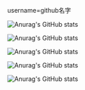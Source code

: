 username=github名字
<!--展示自己  -->
![Anurag's GitHub stats](https://github-readme-stats.vercel.app/api?username=oldUath)
<!-- 隐藏一些信息 -->
![Anurag's GitHub stats](https://github-readme-stats.vercel.app/api?username=oldUath&hide=contribs,prs)
<!-- 将私人项目贡献添加到总提交计数中 -->
![Anurag's GitHub stats](https://github-readme-stats.vercel.app/api?username=oldUath&count_private=true)
<!-- 图标显示 -->
![Anurag's GitHub stats](https://github-readme-stats.vercel.app/api?username=oldUath&show_icons=true)
<!--改变主题  -->
![Anurag's GitHub stats](https://github-readme-stats.vercel.app/api?username=oldUath&show_icons=true&theme=radical)
